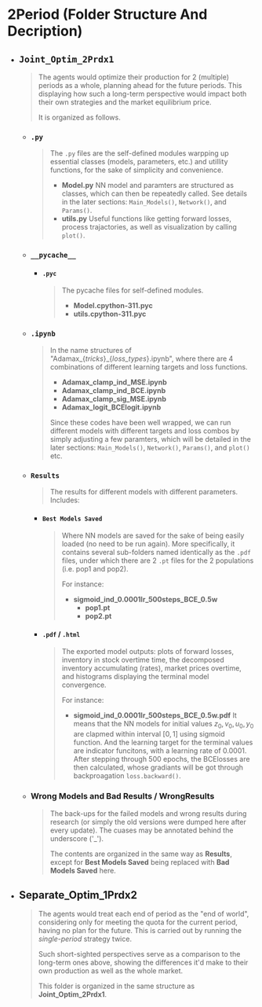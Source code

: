 # 2Period (Folder Structure And Decription)
- ## `Joint_Optim_2Prdx1`
    > The agents would optimize their production for 2 (multiple) periods as a whole, planning ahead for the future periods. This displaying how such a long-term perspective would impact both their own strategies and the market equilibrium price. 
    >
    > It is organized as follows. 
    - ### `.py`
        > The `.py` files are the self-defined modules warpping up essential classes (models, parameters, etc.) and utillity functions, for the sake of simplicity and convenience.  
        >- __Model.py__
        > NN model and paramters are structured as classes, which can then be repeatedly called. See details in the later sections: `Main_Models()`, `Network()`, and `Params()`. 
        >- __utils.py__
        > Useful functions like getting forward losses, process trajactories, as well as visualization by calling `plot()`.

    - ### `__pycache__`
        - #### `.pyc`
            > The pycache files for self-defined modules. 
            >- __Model.cpython-311.pyc__
            >- __utils.cpython-311.pyc__
            
    - ### `.ipynb` 
        > In the name structures of "Adamax\_{_tricks_}\_{_loss\_types_}.ipynb", where there are 4 combinations of different learning targets and loss functions. 
        >
        >- __Adamax_clamp_ind_MSE.ipynb__
        >- __Adamax_clamp_ind_BCE.ipynb__
        >- __Adamax_clamp_sig_MSE.ipynb__
        >- __Adamax_logit_BCElogit.ipynb__
        >
        > Since these codes have been well wrapped, we can run different models with different targets and loss combos by simply adjusting a few paramters, which will be detailed in the later sections: `Main_Models()`, `Network()`, `Params()`, and `plot()` etc. 

    - ### `Results`
        > The results for different models with different parameters. Includes: 
        - #### `Best Models Saved`
            >  Where NN models are saved for the sake of being easily loaded (no need to be run again). More specifically, it contains several sub-folders named identically as the `.pdf` files, under which there are 2 `.pt` files for the 2 populations (i.e. pop1 and pop2). 
            >
            > For instance:
            >- __sigmoid_ind_0.0001lr_500steps_BCE_0.5w__
            >   - __pop1.pt__
            >   - __pop2.pt__
            >  
            
        - #### `.pdf` / `.html`
            > The exported model outputs: plots of forward losses, inventory in stock overtime time, the decomposed inventory accumulating (rates), market prices overtime, and histograms displaying the terminal model convergence. 
            >
            > For instance:
            >-  __sigmoid_ind_0.0001lr_500steps_BCE_0.5w.pdf__
            > It means that the NN models for initial values $z_0, v_0, u_0, y_0$ are clapmed within interval $[0,1]$ using sigmoid function. And the learning target for the terminal values are indicator funcitons, with a learning rate of 0.0001. After stepping through 500 epochs, the BCElosses are then calculated, whose gradiants will be got through backproagation `loss.backward()`.        
            > 
    - ### Wrong Models and Bad Results / WrongResults
        > The back-ups for the failed models and wrong results during research (or simply the old versions were dumped here after every update). The cuases may be annotated behind the underscore ('_'). 
        >
        > The contents are organized in the same way as __Results__, except for __Best Models Saved__ being replaced with __Bad Models Saved__ here. 

- ## Separate_Optim_1Prdx2
    > The agents would treat each end of period as the "end of world", considering only for meeting the quota for the current period, having no plan for the future. This is carried out by running the _single-period_ strategy twice. 
    >
    > Such short-sighted perspectives serve as a comparison to the long-term ones above, showing the differences it'd make to their own production as well as the whole market. 
    >
    > This folder is organized in the same structure as __Joint_Optim_2Prdx1__.